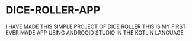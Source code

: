 # DICE-ROLLER-APP
I HAVE MADE THIS SIMPLE PROJECT OF DICE ROLLER THIS IS MY FIRST EVER MADE APP USING ANDROOID STUDIO IN THE KOTLIN LANGUAGE
